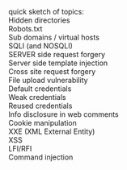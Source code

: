 quick sketch of topics:<br>
Hidden directories<br>
Robots.txt<br>
Sub domains / virtual hosts<br>
SQLI (and NOSQLI)<br>
SERVER side request forgery<br>
Server side template injection<br>
Cross site request forgery<br>
File upload vulnerability<br>
Default credentials<br>
Weak credentials<br>
Reused credentials<br>
Info disclosure in web comments<br> 
Cookie manipulation<br>
XXE (XML External Entity)<br>
XSS<br>
LFI/RFI<br>
Command injection<br>
